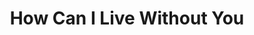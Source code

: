 ---
title: How Can I Live Without You
year: 2006
writer: Robby Valentine
composer: Robby Valentine
about: |
  A little sad piano ballad. The first of 6 tracks glued together. I wrote it late 2000. Recorded the piano end of 2001. Re-wrote the lyric and recorded the vocal about a year later.
---